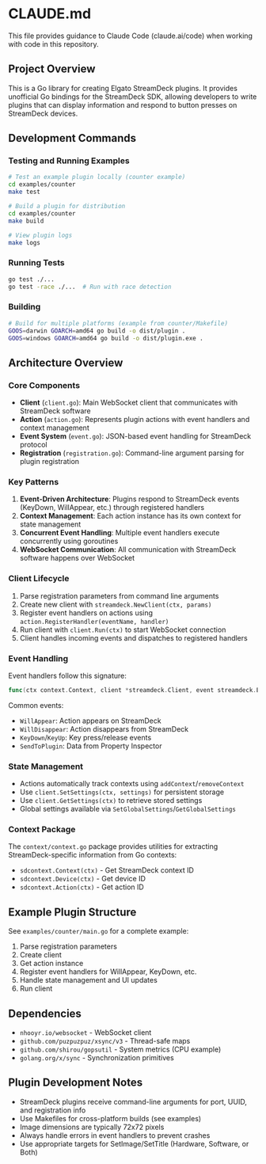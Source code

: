 # CLAUDE.md

This file provides guidance to Claude Code (claude.ai/code) when working with code in this repository.

## Project Overview

This is a Go library for creating Elgato StreamDeck plugins. It provides unofficial Go bindings for the StreamDeck SDK, allowing developers to write plugins that can display information and respond to button presses on StreamDeck devices.

## Development Commands

### Testing and Running Examples

```bash
# Test an example plugin locally (counter example)
cd examples/counter
make test

# Build a plugin for distribution
cd examples/counter
make build

# View plugin logs
make logs
```

### Running Tests

```bash
go test ./...
go test -race ./...  # Run with race detection
```

### Building

```bash
# Build for multiple platforms (example from counter/Makefile)
GOOS=darwin GOARCH=amd64 go build -o dist/plugin .
GOOS=windows GOARCH=amd64 go build -o dist/plugin.exe .
```

## Architecture Overview

### Core Components

- **Client** (`client.go`): Main WebSocket client that communicates with StreamDeck software
- **Action** (`action.go`): Represents plugin actions with event handlers and context management
- **Event System** (`event.go`): JSON-based event handling for StreamDeck protocol
- **Registration** (`registration.go`): Command-line argument parsing for plugin registration

### Key Patterns

1. **Event-Driven Architecture**: Plugins respond to StreamDeck events (KeyDown, WillAppear, etc.) through registered handlers
2. **Context Management**: Each action instance has its own context for state management
3. **Concurrent Event Handling**: Multiple event handlers execute concurrently using goroutines
4. **WebSocket Communication**: All communication with StreamDeck software happens over WebSocket

### Client Lifecycle

1. Parse registration parameters from command line arguments
2. Create new client with `streamdeck.NewClient(ctx, params)`
3. Register event handlers on actions using `action.RegisterHandler(eventName, handler)`
4. Run client with `client.Run(ctx)` to start WebSocket connection
5. Client handles incoming events and dispatches to registered handlers

### Event Handling

Event handlers follow this signature:
```go
func(ctx context.Context, client *streamdeck.Client, event streamdeck.Event) error
```

Common events:
- `WillAppear`: Action appears on StreamDeck
- `WillDisappear`: Action disappears from StreamDeck
- `KeyDown`/`KeyUp`: Key press/release events
- `SendToPlugin`: Data from Property Inspector

### State Management

- Actions automatically track contexts using `addContext`/`removeContext`
- Use `client.SetSettings(ctx, settings)` for persistent storage
- Use `client.GetSettings(ctx)` to retrieve stored settings
- Global settings available via `SetGlobalSettings`/`GetGlobalSettings`

### Context Package

The `context/context.go` package provides utilities for extracting StreamDeck-specific information from Go contexts:
- `sdcontext.Context(ctx)` - Get StreamDeck context ID
- `sdcontext.Device(ctx)` - Get device ID  
- `sdcontext.Action(ctx)` - Get action ID

## Example Plugin Structure

See `examples/counter/main.go` for a complete example:

1. Parse registration parameters
2. Create client
3. Get action instance
4. Register event handlers for WillAppear, KeyDown, etc.
5. Handle state management and UI updates
6. Run client

## Dependencies

- `nhooyr.io/websocket` - WebSocket client
- `github.com/puzpuzpuz/xsync/v3` - Thread-safe maps
- `github.com/shirou/gopsutil` - System metrics (CPU example)
- `golang.org/x/sync` - Synchronization primitives

## Plugin Development Notes

- StreamDeck plugins receive command-line arguments for port, UUID, and registration info
- Use Makefiles for cross-platform builds (see examples)
- Image dimensions are typically 72x72 pixels
- Always handle errors in event handlers to prevent crashes
- Use appropriate targets for SetImage/SetTitle (Hardware, Software, or Both)